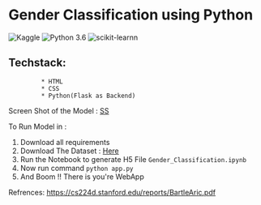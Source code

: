 

# Gender Classification using Python

![Kaggle](https://img.shields.io/badge/Dataset-Kaggle-blue.svg) ![Python 3.6](https://img.shields.io/badge/Python-3.6-brightgreen.svg) ![scikit-learnn](https://img.shields.io/badge/Library-Scikit_Learn-orange.svg)


## Techstack: 
             * HTML
             * CSS
             * Python(Flask as Backend)
             

Screen Shot of the Model : [SS](ReadMe_Resources/Here.png)


To Run Model in :
1. Download all requirements
2. Download The Dataset : [Here](https://www.kaggle.com/ashishjangra27/gender-recognition-200k-images-celeba)
3. Run the Notebook to generate H5 File ```Gender_Classification.ipynb```
4. Now run command ```python app.py```
5. And Boom !! There is you're WebApp




Refrences: https://cs224d.stanford.edu/reports/BartleAric.pdf
